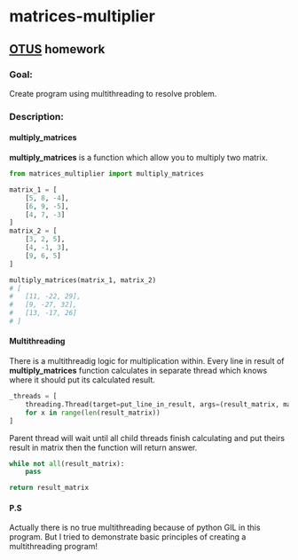 # matrices-multiplier

## [OTUS](https://otus.ru) homework

### Goal:
Create program using multithreading to resolve problem. 

### Description:
#### multiply_matrices
**multiply_matrices** is a function which allow you to multiply two matrix.
```python
from matrices_multiplier import multiply_matrices

matrix_1 = [
    [5, 8, -4], 
    [6, 9, -5], 
    [4, 7, -3]
]
matrix_2 = [
    [3, 2, 5], 
    [4, -1, 3], 
    [9, 6, 5]
]

multiply_matrices(matrix_1, matrix_2) 
# [
#   [11, -22, 29], 
#   [9, -27, 32], 
#   [13, -17, 26]
# ]
```

#### Multithreading
There is a multithreadig logic for multiplication within. 
Every line in result of **multiply_matrices** function calculates in separate thread which knows where it should put its calculated result. 

```python
_threads = [
    threading.Thread(target=put_line_in_result, args=(result_matrix, matrix_1, verticals_from_matrix_2, x)).start()
    for x in range(len(result_matrix))
]
```


Parent thread will wait until all child threads finish calculating and put theirs result in matrix then the function will return answer. 

```python
while not all(result_matrix):
    pass

return result_matrix
```

#### P.S
Actually there is no true multithreading because of python GIL in this program. 
But I tried to demonstrate basic principles of creating a multithreading program!